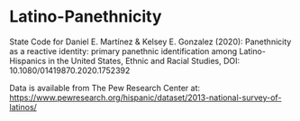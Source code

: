 # Latino-Panethnicity
State Code for Daniel E. Martínez & Kelsey E. Gonzalez (2020): Panethnicity as a reactive identity: primary panethnic identification among Latino-Hispanics in the United States, Ethnic and Racial Studies, DOI: 10.1080/01419870.2020.1752392

Data is available from The Pew Research Center at: https://www.pewresearch.org/hispanic/dataset/2013-national-survey-of-latinos/
